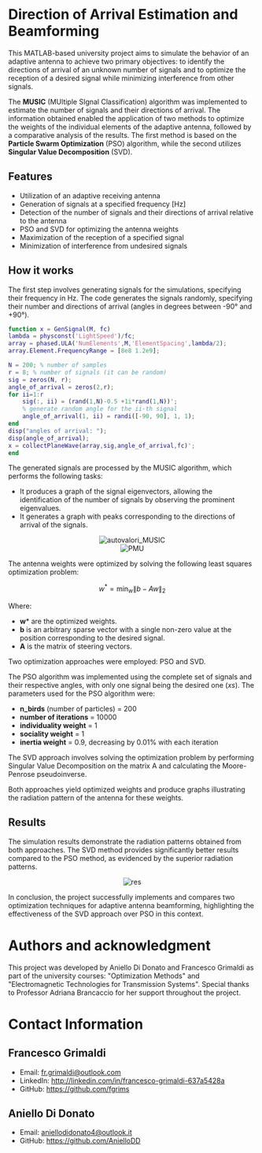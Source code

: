 # Direction of Arrival Estimation and Beamforming

This MATLAB-based university project aims to simulate the behavior of an adaptive antenna to achieve two primary objectives: to identify the directions of arrival of an unknown number of signals and to optimize the reception of a desired signal while minimizing interference from other signals.

The **MUSIC** (MUltiple SIgnal Classification) algorithm was implemented to estimate the number of signals and their directions of arrival. The information obtained enabled the application of two methods to optimize the weights of the individual elements of the adaptive antenna, followed by a comparative analysis of the results. The first method is based on the **Particle Swarm Optimization** (PSO) algorithm, while the second utilizes **Singular Value Decomposition** (SVD).

## Features

- Utilization of an adaptive receiving antenna
- Generation of signals at a specified frequency [Hz]
- Detection of the number of signals and their directions of arrival relative to the antenna
- PSO and SVD for optimizing the antenna weights
- Maximization of the reception of a specified signal
- Minimization of interference from undesired signals

## How it works 

The first step involves generating signals for the simulations, specifying their frequency in Hz. The code generates the signals randomly, specifying their number and directions of arrival (angles in degrees between -90° and +90°).

```matlab
function x = GenSignal(M, fc)
lambda = physconst('LightSpeed')/fc;
array = phased.ULA('NumElements',M,'ElementSpacing',lambda/2);
array.Element.FrequencyRange = [8e8 1.2e9]; 

N = 200; % number of samples
r = 8; % number of signals (it can be random)    
sig = zeros(N, r); 
angle_of_arrival = zeros(2,r); 
for ii=1:r 
    sig(:, ii) = (rand(1,N)-0.5 +1i*rand(1,N))';
    % generate random angle for the ii-th signal
    angle_of_arrival(1, ii) = randi([-90, 90], 1, 1); 
end
disp("angles of arrival: ");
disp(angle_of_arrival);
x = collectPlaneWave(array,sig,angle_of_arrival,fc)';
end 
```

The generated signals are processed by the MUSIC algorithm, which performs the following tasks:

- It produces a graph of the signal eigenvectors, allowing the identification of the number of signals by observing the prominent eigenvalues.
- It generates a graph with peaks corresponding to the directions of arrival of the signals.

<div align="center">
    <img src="https://github.com/fgrims/optimization_antenna/assets/102296489/75941591-f2f2-4cf0-ad27-8ecf64d238db" alt="autovalori_MUSIC">
</div>
<div align="center">
    <img src="https://github.com/fgrims/optimization_antenna/assets/102296489/0a65436a-9e2e-4aa9-9a0e-e6547676bf99" alt="PMU">
</div>



The antenna weights were optimized by solving the following least squares optimization problem:
 
$$w^{\ast }=\min _{w}\left\| b-Aw\right\| _{2}$$

Where: 

- **w*** are the optimized weights.
- **b** is an arbitrary sparse vector with a single non-zero value at the position corresponding to the desired signal.
- **A** is the matrix of steering vectors.

Two optimization approaches were employed: PSO and SVD. 

The PSO algorithm was implemented using the complete set of signals and their respective angles, with only one signal being the desired one (*xs*). The parameters used for the PSO algorithm were:

- **n_birds** (number of particles) = 200
- **number of iterations** = 10000
- **individuality weight** = 1
- **sociality weight** = 1
- **inertia weight** = 0.9, decreasing by 0.01% with each iteration

The SVD approach involves solving the optimization problem by performing Singular Value Decomposition on the matrix A and calculating the Moore-Penrose pseudoinverse.

Both approaches yield optimized weights and produce graphs illustrating the radiation pattern of the antenna for these weights.


## Results

The simulation results demonstrate the radiation patterns obtained from both approaches. The SVD method provides significantly better results compared to the PSO method, as evidenced by the superior radiation patterns.

<div align="center">
    <img src="https://github.com/fgrims/optimization_antenna/assets/102296489/8d030a1c-70b8-4f1e-baaa-122940a0dfe0" alt="res">
</div>

In conclusion, the project successfully implements and compares two optimization techniques for adaptive antenna beamforming, highlighting the effectiveness of the SVD approach over PSO in this context.

# Authors and acknowledgment

This project was developed by Aniello Di Donato and Francesco Grimaldi as part of the university courses: "Optimization Methods" and "Electromagnetic Technologies for Transmission Systems". Special thanks to Professor Adriana Brancaccio for her support throughout the project. 

# Contact Information

## Francesco Grimaldi

- Email: fr.grimaldi@outlook.com
- LinkedIn: http://linkedin.com/in/francesco-grimaldi-637a5428a
- GitHub: https://github.com/fgrims

## Aniello Di Donato
- Email: aniellodidonato4@outlook.it
- GitHub: https://github.com/AnielloDD
